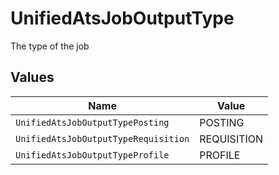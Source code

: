 # UnifiedAtsJobOutputType

The type of the job


## Values

| Name                                 | Value                                |
| ------------------------------------ | ------------------------------------ |
| `UnifiedAtsJobOutputTypePosting`     | POSTING                              |
| `UnifiedAtsJobOutputTypeRequisition` | REQUISITION                          |
| `UnifiedAtsJobOutputTypeProfile`     | PROFILE                              |